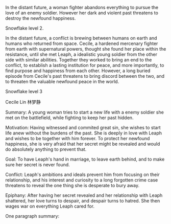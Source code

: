 In the distant future, a woman fighter abandons everything to pursue the love of an enemy soldier. However her dark and violent past threatens to destroy the newfound happiness.

Snowflake level 2. 

In the distant future, a conflict is brewing between humans on earth and humans who returned from space. Cecile, a hardened mercenary fighter from earth with supernatural powers, thought she found her place within the resistance, until she met Leaph, a idealistic young soldier from the other side with similar abilities. Together they worked to bring an end to the conflict, to establish a lasting institution for peace, and more importantly, to find purpose and happiness from each other. However, a long buried episode from Cecile's past threatens to bring discord between the two, and to threaten the valuable newfound peace in the world. 

Snowflake level 3 

Cecile Lin
林梦静

Summary: A young woman tries to start a new life with a enemy soldier she met on the battlefield, while fighting to keep her past hidden. 

Motivation: Having witnessed and commited great sin, she wishes to start life anew without the burdens of the past. She is deeply in love with Leaph and wishes to be together with him forever. To protect her newfound happiness, she is very afraid that her secret might be revealed and would do absolutely anything to prevent that. 

Goal: To have Leaph's  hand in marriage, to leave earth behind, and to make sure her secret is never found. 

Conflict: Leaph's ambitions and ideals prevent him from focusing on their relationship, and his interest and curiosity to a long forgotten crime case threatens to reveal the one thing she is desperate to bury away. 

Epiphany: After having her secret revealed and her relationship with Leaph shattered, her love turns to despair, and despair turns to hatred. She then wages war on everything Leaph cared for. 

One paragraph summary:



           
